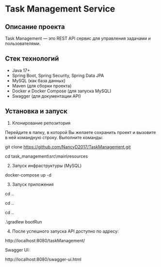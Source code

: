 # Task Management Service

## Описание проекта

Task Management — это REST API сервис для управления задачами и пользователями.

## Стек технологий

- Java 17+
- Spring Boot, Spring Security, Spring Data JPA
- MySQL (как база данных)
- Maven (для сборки проекта)
- Docker и Docker Compose (для запуска MySQL)
- Swagger (для документации API)

## Установка и запуск

1. Клонирование репозитория

Перейдите в папку, в которой Вы желаете сохранить проект и вызовите в ней командную строку. Выполните команды:

git clone https://github.com/NancyD2017/TaskManagement.git

cd task_management\src\main\resources

2. Запуск инфраструктуры (MySQL)

docker-compose up -d

3. Запуск приложения

cd ..

cd ..

cd ..

.\gradlew bootRun

4. После успешного запуска API доступно по адресу:

http://localhost:8080/taskManagement/

Swagger UI:

http://localhost:8080/swagger-ui.html

